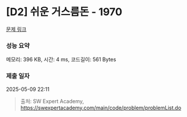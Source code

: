 # [D2] 쉬운 거스름돈 - 1970 

[문제 링크](https://swexpertacademy.com/main/code/problem/problemDetail.do?contestProbId=AV5PsIl6AXIDFAUq) 

### 성능 요약

메모리: 396 KB, 시간: 4 ms, 코드길이: 561 Bytes

### 제출 일자

2025-05-09 22:11



> 출처: SW Expert Academy, https://swexpertacademy.com/main/code/problem/problemList.do